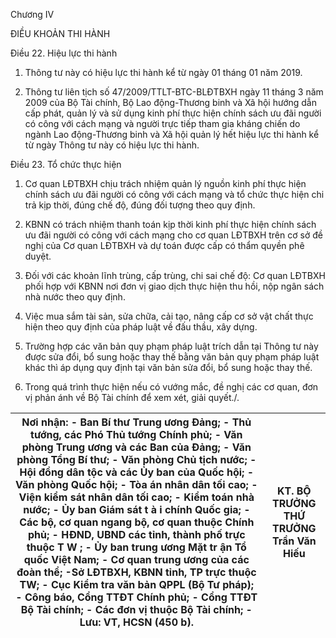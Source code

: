 Chương IV

ĐIỀU KHOẢN THI HÀNH

Điều 22. Hiệu lực thi hành

1. Thông tư này có hiệu lực thi hành kể từ ngày 01 tháng 01 năm 2019.

2. Thông tư liên tịch số 47/2009/TTLT-BTC-BLĐTBXH ngày 11 tháng 3 năm 2009 của Bộ Tài chính, Bộ Lao động-Thương binh và Xã hội hướng dẫn cấp phát, quản lý và sử dụng kinh phí thực hiện chính sách ưu đãi người có công với cách mạng và người trực tiếp tham gia kháng chiến do ngành Lao động-Thương binh và Xã hội quản lý hết hiệu lực thi hành kể từ ngày Thông tư này có hiệu lực thi hành.

Điều 23. Tổ chức thực hiện

1. Cơ quan LĐTBXH chịu trách nhiệm quản lý nguồn kinh phí thực hiện chính sách ưu đãi người có công với cách mạng và tổ chức thực hiện chi trả kịp thời, đúng chế độ, đúng đối tượng theo quy định.

2. KBNN có trách nhiệm thanh toán kịp thời kinh phí thực hiện chính sách ưu đãi người có công với cách mạng cho cơ quan LĐTBXH trên cơ sở đề nghị của Cơ quan LĐTBXH và dự toán được cấp có thẩm quyền phê duyệt.

3. Đối với các khoản lĩnh trùng, cấp trùng, chi sai chế độ: Cơ quan LĐTBXH phối hợp với KBNN nơi đơn vị giao dịch thực hiện thu hồi, nộp ngân sách nhà nước theo quy định.

4. Việc mua sắm tài sản, sửa chữa, cải tạo, nâng cấp cơ sở vật chất thực hiện theo quy định của pháp luật về đấu thầu, xây dựng.

5. Trường hợp các văn bản quy phạm pháp luật trích dẫn tại Thông tư này được sửa đổi, bổ sung hoặc thay thế bằng văn bản quy phạm pháp luật khác thì áp dụng quy định tại văn bản sửa đổi, bổ sung hoặc thay thế.

6. Trong quá trình thực hiện nếu có vướng mắc, đề nghị các cơ quan, đơn vị phản ánh về Bộ Tài chính để xem xét, giải quyết./.

| Nơi nhận: - Ban Bí thư Trung ương Đảng; - Thủ tướng, các Phó Thủ tướng Chính phủ; - Văn phòng Trung ương và các Ban của Đảng; - Văn phòng Tổng Bí thư; - Văn phòng Chủ tịch nước; - Hội đồng dân tộc và các Ủy ban của Quốc hội; - Văn phòng Quốc hội; - Tòa án nhân dân tối cao; - Viện kiểm sát nhân dân tối cao; - Kiểm toán nhà nước; - Ủy ban Giám sát t à i chính Quốc gia; - Các bộ, cơ quan ngang bộ, cơ quan thuộc Chính phủ; - HĐND, UBND các tỉnh, thành phố trực thuộc T W ; - Ủy ban trung ương Mặt tr ận Tổ quốc Việt Nam; - Cơ quan trung ương của các đoàn thể; -Sở LĐTBXH, KBNN tỉnh, TP trực thuộc TW; - Cục Kiểm tra văn bản QPPL (Bộ Tư pháp); - Công báo, Cổng TTĐT Chính phủ; - Cổng TTĐT Bộ Tài chính; - Các đơn vị thuộc Bộ Tài chính; - Lưu: VT, HCSN (450 b). | KT. BỘ TRƯỞNG THỨ TRƯỞNG Trần Văn Hiếu |
|---|---|